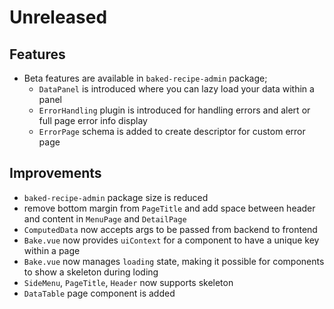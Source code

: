 # Unreleased

## Features

- Beta features are available in `baked-recipe-admin` package;
  - `DataPanel` is introduced where you can lazy load your data within a panel
  - `ErrorHandling` plugin is introduced for handling errors and alert or full
    page error info display
  - `ErrorPage` schema is added to create descriptor for custom error page  

## Improvements

- `baked-recipe-admin` package size is reduced
- remove bottom margin from `PageTitle` and add space between header and content
  in `MenuPage` and `DetailPage`
- `ComputedData` now accepts args to be passed from backend to frontend
- `Bake.vue` now provides `uiContext` for a component to have a unique key
  within a page
- `Bake.vue` now manages `loading` state, making it possible for components to
  show a skeleton during loding
- `SideMenu`, `PageTitle`, `Header` now supports skeleton
- `DataTable` page component is added
